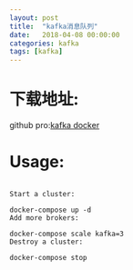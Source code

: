 ```yaml
---
layout: post
title:  "kafka消息队列"
date:   2018-04-08 00:00:00
categories: kafka
tags: [kafka]
---
```


# 下载地址:

github pro:[kafka docker](https://github.com/wurstmeister/kafka-docker)

# Usage:

```

Start a cluster:

docker-compose up -d
Add more brokers:

docker-compose scale kafka=3
Destroy a cluster:

docker-compose stop

```